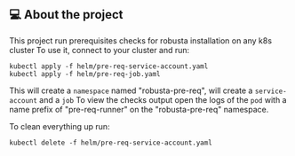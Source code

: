 <div id="top"></div>

## 💻 About the project
This project run prerequisites checks for robusta installation on any k8s cluster
To use it, connect to your cluster and run:
```commandline
kubectl apply -f helm/pre-req-service-account.yaml 
kubectl apply -f helm/pre-req-job.yaml
```

This will create a `namespace` named "robusta-pre-req", will create a `service-account` and a `job`
To view the checks output open the logs of the `pod` with a name prefix of "pre-req-runner" on the "robusta-pre-req" namespace.


To clean everything up run:
```commandline
kubectl delete -f helm/pre-req-service-account.yaml 
```



